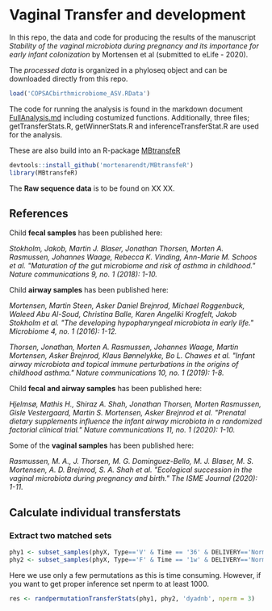 Vaginal Transfer and development
================

In this repo, the data and code for producing the results of the
manuscript *Stability of the vaginal microbiota during pregnancy and its
importance for early infant colonization* by Mortensen et al (submitted
to eLife - 2020).

The *processed data* is organized in a phyloseq object and can be
downloaded directly from this repo. 

``` r
load('COPSACbirthmicrobiome_ASV.RData')
```

The code for running the analysis is found in the markdown document [FullAnalysis.md](https://github.com/mortenarendt/VagTransfer/blob/master/FullAnalysis.md) including costumized functions. Additionally, three files; getTransferStats.R, getWinnerStats.R and
inferenceTransferStat.R are used for the analysis.

These are also build into an R-package [MBtransfeR](https://github.com/mortenarendt/MBtransfeR)

``` r
devtools::install_github('mortenarendt/MBtransfeR')
library(MBtransfeR)
```

The **Raw sequence data** is to be found on XX XX.

## References

Child **fecal samples** has been published here: 

*Stokholm, Jakob, Martin J. Blaser, Jonathan Thorsen, Morten A. Rasmussen, Johannes Waage, Rebecca K. Vinding, Ann-Marie M. Schoos et al. "Maturation of the gut microbiome and risk of asthma in childhood." Nature communications 9, no. 1 (2018): 1-10.*

Child **airway samples** has been published here: 

*Mortensen, Martin Steen, Asker Daniel Brejnrod, Michael Roggenbuck, Waleed Abu Al-Soud, Christina Balle, Karen Angeliki Krogfelt, Jakob Stokholm et al. "The developing hypopharyngeal microbiota in early life." Microbiome 4, no. 1 (2016): 1-12.*

*Thorsen, Jonathan, Morten A. Rasmussen, Johannes Waage, Martin Mortensen, Asker Brejnrod, Klaus Bønnelykke, Bo L. Chawes et al. "Infant airway microbiota and topical immune perturbations in the origins of childhood asthma." Nature communications 10, no. 1 (2019): 1-8.*

Child **fecal and airway samples** has been published here: 

*Hjelmsø, Mathis H., Shiraz A. Shah, Jonathan Thorsen, Morten Rasmussen, Gisle Vestergaard, Martin S. Mortensen, Asker Brejnrod et al. "Prenatal dietary supplements influence the infant airway microbiota in a randomized factorial clinical trial." Nature communications 11, no. 1 (2020): 1-10.*

Some of the **vaginal samples** has been published here: 

*Rasmussen, M. A., J. Thorsen, M. G. Dominguez-Bello, M. J. Blaser, M. S. Mortensen, A. D. Brejnrod, S. A. Shah et al. "Ecological succession in the vaginal microbiota during pregnancy and birth." The ISME Journal (2020): 1-11.*


## Calculate individual transferstats

### Extract two matched sets 

``` r
phy1 <- subset_samples(phyX, Type=='V' & Time == '36' & DELIVERY=='Normal')
phy2 <- subset_samples(phyX, Type=='F' & Time == '1w' & DELIVERY=='Normal')
```

Here we use only a few permutations as this is time consuming. However,
if you want to get proper inference set nperm to at least 1000.

``` r
res <- randpermutationTransferStats(phy1, phy2, 'dyadnb', nperm = 3)
```
